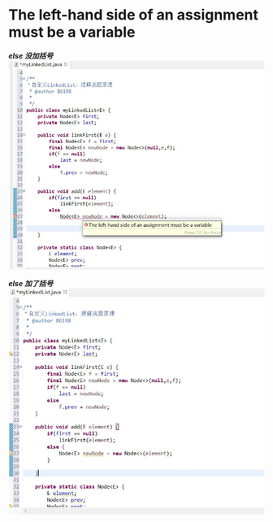 # The left-hand side of an assignment must be a variable

***else 没加括号***
![01](https://github.com/Koyan688/ERROR/blob/master/PIC/java/01.jpg)

***else 加了括号***
![01_](https://github.com/Koyan688/ERROR/blob/master/PIC/java/01_.jpg)

